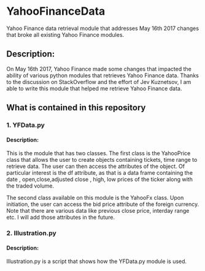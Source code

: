 # YahooFinanceData
Yahoo Finance data retrieval module that addresses May 16th 2017 changes that broke all existing Yahoo Finance modules.

## Description:
On May 16th 2017, Yahoo Finance made some changes that impacted the ability of various python modules that retrieves Yahoo Finance data. 
Thanks to the discussion on StackOverflow and the effort of Jev Kuznetsov, I am able to write this module that helped me retrieve Yahoo
Finance data. 

## What is contained in this repository
### 1.  YFData.py
#### Description:
This is the module that has two classes. The first class is the YahooPrice class that allows the user to create objects containing tickets, 
time range to retrieve data. The user can then access the attributes of the object. Of particular interest is the df attribute, as that is
a data frame containing the date , open,close,adjusted close , high, low prices of the ticker along with the traded volume. 

The second class available on this module is the YahooFx class. Upon initiation, the user can access the bid price attribute of the foreign 
currency. Note that there are various data like previous close price, interday range etc. I will add those attributes in the future.
### 2. Illustration.py
#### Description:
Illustration.py is a script that shows how the YFData.py module is used.
